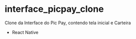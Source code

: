 # interface_picpay_clone

Clone da Interface do Pic Pay, contendo tela inicial e Carteira

* React Native
